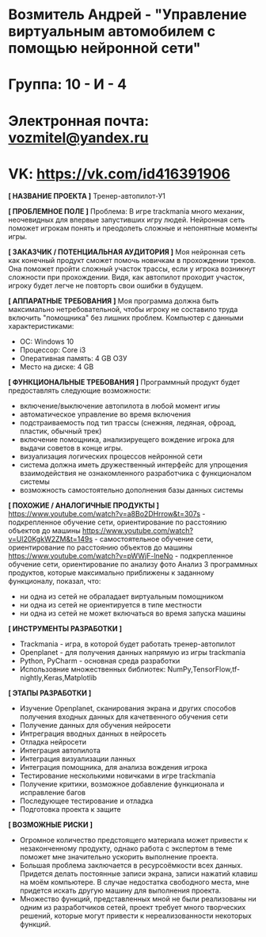 # Возмитель Андрей - "Управление виртуальным автомобилем с помощью нейронной сети"

# Группа: 10 - И - 4
# Электронная почта: vozmitel@yandex.ru
# VK: https://vk.com/id416391906

**[ НАЗВАНИЕ ПРОЕКТА ]**
Тренер-автопилот-У1

**[ ПРОБЛЕМНОЕ ПОЛЕ ]**
Проблема: В игре trackmania много механик, неочевидных для впервые запустивших игру людей. Нейронная сеть поможет игрокам понять и преодолеть сложные и непонятные моменты игры.

**[ ЗАКАЗЧИК / ПОТЕНЦИАЛЬНАЯ АУДИТОРИЯ ]**
Моя нейронная сеть как конечный продукт сможет помочь новичкам в прохождении треков. Она поможет пройти сложный участок трассы, если у игрока возникнут сложности при прохождении. Видя, как автопилот проходит участок, игроку будет легче не повторть свои ошибки в будущем.

**[ АППАРАТНЫЕ ТРЕБОВАНИЯ ]** 
Моя программа должна быть максимально нетребовательной, чтобы игроку не составило труда включить "помощника" без лишних проблем.
Компьютер с данными характеристиками:
* ОС: Windows 10
* Процессор: Core i3
* Оперативная память: 4 GB ОЗУ
* Место на диске: 4 GB

**[ ФУНКЦИОНАЛЬНЫЕ ТРЕБОВАНИЯ ]**
Программный продукт будет предоставлять следующие возможности:
* включение/выключение автопилота в любой момент игиы
* автоматическое управление во время включения
* подстраиваемость под тип трассы (снежняя, ледяная, офроад, пластик, обычный трек)
* включение помощника, анализируещего вождение игрока для выдачи советов в конце игры.
* визуализация логических процессов нейронной сети
* система должна иметь дружественный интерфейс для упрощения взаимодействия не ознакомленного разработчика с функционалом системы
* возможность самостоятельно дополнения базы данных системы

**[ ПОХОЖИЕ / АНАЛОГИЧНЫЕ ПРОДУКТЫ ]**
https://www.youtube.com/watch?v=a8Bo2DHrrow&t=307s - подкрепленное обучение сети, ориентирование по расстоянию объектов до машины
https://www.youtube.com/watch?v=Ul20KgkW2ZM&t=149s - самостоятельное обучение сети, ориентирование по расстоянию объектов до машины
https://www.youtube.com/watch?v=pWWjF-lneNo - подкрепленное обучение сети, ориентирование по анализу фото
Анализ 3 программных продуктов, которые максимально приближены к заданному функционалу, показал, что:
* ни одна из сетей не обраладает виртуальным помощником
* ни одна из сетей не ориентируется в типе местности
* ни одна из сетей не может включаться во время запуска машины

**[ ИНСТРУМЕНТЫ РАЗРАБОТКИ ]**
* Trackmania - игра, в которой будет работать тренер-автопилот
* Openplanet - для получения данных напрямую из игры trackmania
* Python, PyCharm - основная среда разработки
* Использовние множественных библиотек: NumPy,TensorFlow,tf-nightly,Keras,Matplotlib


**[ ЭТАПЫ РАЗРАБОТКИ ]**
* Изучение Openplanet, сканирования экрана и других способов получения входных данных для качетвенного обучения сети
* Получение данных для обучения нейросети
* Интреграция вводных данных в нейросеть
* Отладка нейросети
* Интеграция автопилота
* Интеграция визуализации ланных
* Интеграция помощника, для анализа вождения игрока
* Тестирование несколькими новичками в игре trackmania
* Получение критики, возможное добавление функционала и исправление багов
*	Последующее тестирование и отладка
*	Подготовка проекта к защите

**[ ВОЗМОЖНЫЕ РИСКИ ]**
* Огромное количество предстоящего материала может привести к незаконченному продукту, однако работа с экспертом в теме поможет мне значительно ускорить выполнение проекта.
* Большая проблема заключается в ресурсоёмкости всех данных. Придется делать постоянные записи экрана, записи нажатий клавиш на моём компьютере. В случае недостатка свободного места, мне придется искать другую машину для выполнения проекта.
* Множество функций, представленных мной не были реализованы ни одним из разработчиков сетей, проект требует много творческих решений, которые могут привести к нереализованности некоторых функций.
